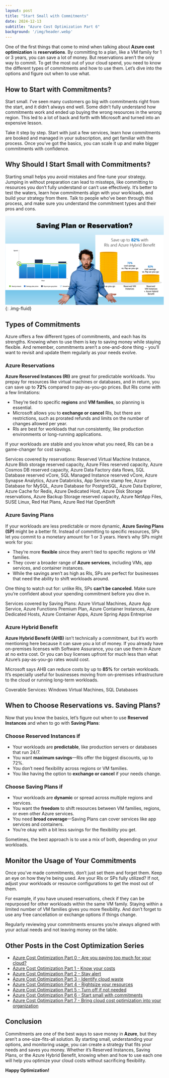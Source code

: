 ```yaml
---
layout: post
title: "Start Small with Commitments"
date: 2024-12-13
subtitle: "Azure Cost Optimization Part 6"
background: '/img/header.webp'
---
```


One of the first things that come to mind when talking about **Azure cost optimization** is **reservations**. By committing to a plan, like a VM family for 1 or 3 years, you can save a lot of money. But reservations aren’t the only way to commit. To get the most out of your cloud spend, you need to know the different types of commitments and how to use them. Let’s dive into the options and figure out when to use what.

## How to Start with Commitments?

Start small. I’ve seen many customers go big with commitments right from the start, and it didn’t always end well. Some didn’t fully understand how commitments work and ended up buying the wrong resources in the wrong region. This led to a lot of back and forth with Microsoft and turned into an expensive lesson.

Take it step by step. Start with just a few services, learn how commitments are booked and managed in your subscription, and get familiar with the process. Once you’ve got the basics, you can scale it up and make bigger commitments with confidence.

## Why Should I Start Small with Commitments?

Starting small helps you avoid mistakes and fine-tune your strategy. Jumping in without preparation can lead to missteps, like committing to resources you don’t fully understand or can’t use effectively. It’s better to test the waters, learn how commitments align with your workloads, and build your strategy from there. Talk to people who’ve been through this process, and make sure you understand the commitment types and their pros and cons.

![Slide with the Heading 'Saving Plan or Resrvation'. You can see two images showing the amount you could save either with Saving Plans or Reserved Instances in Azure. In the middle is a man with curley hair that looks confused and overwhelmed by the possibilities.](/img/posts/saving-plan-or-reservation.png){: .img-fluid}

## Types of Commitments

Azure offers a few different types of commitments, and each has its strengths. Knowing when to use them is key to saving money while staying flexible. And remember, commitments aren’t a one-and-done thing - you’ll want to revisit and update them regularly as your needs evolve.

### Azure Reservations

**Azure Reserved Instances (RI)** are great for predictable workloads. You prepay for resources like virtual machines or databases, and in return, you can save up to **72%** compared to pay-as-you-go prices. But RIs come with a few limitations:

- They’re tied to specific **regions** and **VM families**, so planning is essential.  
- Microsoft allows you to **exchange or cancel** RIs, but there are restrictions, such as prorated refunds and limits on the number of changes allowed per year.  
- RIs are best for workloads that run consistently, like production environments or long-running applications.  

If your workloads are stable and you know what you need, RIs can be a game-changer for cost savings.

Services covered by reservations:
Reserved Virtual Machine Instance, Azure Blob storage reserved capacity, Azure Files reserved capacity, Azure Cosmos DB reserved capacity, Azure Data Factory data flows, SQL Database reserved vCore, SQL Managed Instance reserved vCore, Azure Synapse Analytics, Azure Databricks, App Service stamp fee, Azure Database for MySQL, Azure Database for PostgreSQL, Azure Data Explorer, Azure Cache for Redis, Azure Dedicated Host, Azure Disk Storage reservations, Azure Backup Storage reserved capacity, Azure NetApp Files, SUSE Linux, Red Hat Plans, Azure Red Hat OpenShift

### Azure Saving Plans

If your workloads are less predictable or more dynamic, **Azure Saving Plans (SP)** might be a better fit. Instead of committing to specific resources, SPs let you commit to a monetary amount for 1 or 3 years. Here’s why SPs might work for you:

- They’re more **flexible** since they aren’t tied to specific regions or VM families.  
- They cover a broader range of **Azure services**, including VMs, app services, and container instances.  
- While the savings aren’t as high as RIs, SPs are perfect for businesses that need the ability to shift workloads around.  

One thing to watch out for: unlike RIs, SPs **can’t be canceled**. Make sure you’re confident about your spending commitment before you dive in.

Services covered by Saving Plans:
Azure Virtual Machines, Azure App Service, Azure Functions Premium Plan, Azure Container Instances, Azure Dedicated Hosts, Azure Container Apps, Azure Spring Apps Entreprise

### Azure Hybrid Benefit

**Azure Hybrid Benefit (AHB)** isn’t technically a commitment, but it’s worth mentioning here because it can save you a lot of money. If you already have on-premises licenses with Software Assurance, you can use them in Azure at no extra cost. Or you can buy licenses upfront for much less than what Azure’s pay-as-you-go rates would cost.

Microsoft says AHB can reduce costs by up to **85%** for certain workloads. It’s especially useful for businesses moving from on-premises infrastructure to the cloud or running long-term workloads.

Coverable Services:
Windows Virtual Machines, SQL Databases

## When to Choose Reservations vs. Saving Plans?

Now that you know the basics, let’s figure out when to use **Reserved Instances** and when to go with **Saving Plans**:

### Choose Reserved Instances if

- Your workloads are **predictable**, like production servers or databases that run 24/7.  
- You want **maximum savings**—RIs offer the biggest discounts, up to 72%.  
- You don’t need flexibility across regions or VM families.  
- You like having the option to **exchange or cancel** if your needs change.  

### Choose Saving Plans if

- Your workloads are **dynamic** or spread across multiple regions and services.  
- You want the **freedom** to shift resources between VM families, regions, or even other Azure services.  
- You need **broad coverage**—Saving Plans can cover services like app services and containers.  
- You’re okay with a bit less savings for the flexibility you get.  

Sometimes, the best approach is to use a mix of both, depending on your workloads.

## Monitor the Usage of Your Commitments

Once you’ve made commitments, don’t just set them and forget them. Keep an eye on how they’re being used. Are your RIs or SPs fully utilized? If not, adjust your workloads or resource configurations to get the most out of them.

For example, if you have unused reservations, check if they can be repurposed for other workloads within the same VM family. Staying within a limited number of VM families gives you more flexibility. And don’t forget to use any free cancellation or exchange options if things change.

Regularly reviewing your commitments ensures you’re always aligned with your actual needs and not leaving money on the table.

## Other Posts in the Cost Optimization Series

- [Azure Cost Optimization Part 0 - Are you paying too much for your cloud?](./2024-09-25-are-you-paying-too-much-for-your-cloud.md)
- [Azure Cost Optimization Part 1 - Know your costs](./2024-10-01-azure-cost-optimization-part-1-know-your-costs.md)
- [Azure Cost Optimization Part 2 - Stay alert](./2024-10-10-azure-cost-optimization-part-2-stay-alert.md)
- [Azure Cost Optimization Part 3 - Identify cloud waste](./2024-10-16-azure-cost-optimization-part-3-identify-cloud-waste.md)
- [Azure Cost Optimization Part 4 - Rightsize your resources](./2024-10-28-azure-cost-optimization-part-4-rightsize-your-resources.md)
- [Azure Cost Optimization Part 5 - Turn off if not needed](./2024-11-30-azure-cost-optimization-part-5-turn-off-if-not-needed.md)
- [Azure Cost Optimization Part 6 - Start small with commitments](./2024-12-13-azure-cost-optimization-part-6-start-small-with-commitments.md)
- [Azure Cost Optimization Part 7 - Bring cloud cost optimization into your organization](./2024-12-23-azure-cost-opmization-part-7-bring-cloud-cost-optimization-to-your-organization.md)

## Conclusion

Commitments are one of the best ways to save money in **Azure**, but they aren’t a one-size-fits-all solution. By starting small, understanding your options, and monitoring usage, you can create a strategy that fits your needs and saves you money. Whether it’s Reserved Instances, Saving Plans, or the Azure Hybrid Benefit, knowing when and how to use each one will help you optimize your cloud costs without sacrificing flexibility.

**Happy Optimization!**
